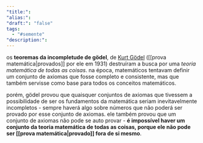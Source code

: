 ```yaml
---
"title:": 
"alias:": 
"draft:": "false"
tags:
  - "#semente"
"description:":
---
```

os **teoremas da incompletude de gödel**, de [Kurt Gödel](https://pt.wikipedia.org/wiki/Kurt_G%C3%B6del) ([[prova matemática|provados]] por ele em 1931) destruíram a busca por uma *teoria matemática de todas as coisas*. na época, matemáticos tentavam definir um conjunto de axiomas que fosse completo e consistente, mas que também servisse como base para todos os conceitos matemáticos.

porém, gödel provou que quaisquer conjuntos de axiomas que tivessem a possibilidade de ser os fundamentos da matemática seriam inevitavelmente incompletos - sempre haverá algo sobre números que não poderá ser provado por esse conjunto de axiomas. ele também provou que um conjunto de axiomas não pode se auto provar - **é impossível haver um conjunto da teoria matemática de todas as coisas, porque ele não pode ser [[prova matemática|provado]] fora de si mesmo**.